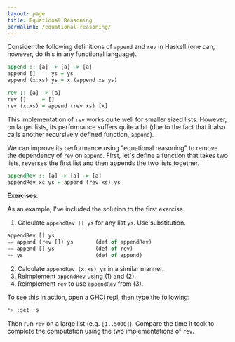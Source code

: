 ```yaml
---
layout: page
title: Equational Reasoning
permalink: /equational-reasoning/
---
```

Consider the following definitions of `append` and `rev` in Haskell (one can, however, do this in any functional language).

```haskell
append :: [a] -> [a] -> [a]
append []     ys = ys
append (x:xs) ys = x:(append xs ys)

rev :: [a] -> [a]
rev []     = []
rev (x:xs) = append (rev xs) [x]
```

This implementation of `rev` works quite well for smaller sized lists. However, on larger lists, its performance suffers quite a bit (due to the fact that it also calls another recursively defined function, `append`).

We can improve its performance using "equational reasoning" to remove the dependency of `rev` on `append`. First, let's define a function that takes two lists, reverses the first list and then appends the two lists together.

```haskell
appendRev :: [a] -> [a] -> [a]
appendRev xs ys = append (rev xs) ys
```

**Exercises**:

As an example, I've included the solution to the first exercise.

1. Calculate `appendRev [] ys` for any list `ys`. Use substitution.
```haskell
appendRev [] ys
== append (rev []) ys       (def of appendRev)
== append [] ys             (def of rev)
== ys                       (def of append)
```

2. Calculate `appendRev (x:xs) ys` in a similar manner.
3. Reimplement `appendRev` using (1) and (2).
4. Reimplement `rev` to use `appendRev` from (3).

To see this in action, open a GHCi repl, then type the following:
```haskell
*> :set +s
```
Then run `rev` on a large list (e.g. `[1..5000]`). Compare the time it took to complete the computation using the two implementations of `rev`.
